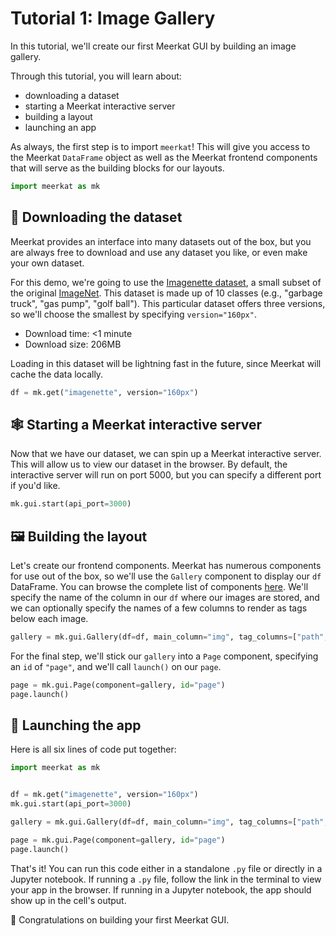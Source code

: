 # Tutorial 1: Image Gallery

In this tutorial, we'll create our first Meerkat GUI by building an image gallery.

Through this tutorial, you will learn about:
- downloading a dataset
- starting a Meerkat interactive server
- building a layout
- launching an app

As always, the first step is to import `meerkat`! This will give you access to the Meerkat `DataFrame` object as well as the Meerkat frontend components that will serve as the building blocks for our layouts.
```python
import meerkat as mk
```

## 💾 Downloading the dataset
Meerkat provides an interface into many datasets out of the box, but you are always free to download and use any dataset you like, or even make your own dataset.

For this demo, we're going to use the [Imagenette dataset](https://github.com/fastai/imagenette#image%E7%BD%91), a small subset of the original [ImageNet](https://www.image-net.org/update-mar-11-2021.php). This dataset is made up of 10 classes (e.g., "garbage truck", "gas pump", "golf ball"). This particular dataset offers three versions, so we'll choose the smallest by specifying `version="160px"`.
- Download time: <1 minute
- Download size: 206MB

Loading in this dataset will be lightning fast in the future, since Meerkat will cache the data locally.
```python
df = mk.get("imagenette", version="160px")
```

## 🕸️ Starting a Meerkat interactive server
Now that we have our dataset, we can spin up a Meerkat interactive server. This will allow us to view our dataset in the browser. By default, the interactive server will run on port 5000, but you can specify a different port if you'd like.
```python
mk.gui.start(api_port=3000)
```

## 🖼️ Building the layout
Let's create our frontend components. Meerkat has numerous components for use out of the box, so we'll use the `Gallery` component to display our `df` DataFrame. You can browse the complete list of components [here](). We'll specify the name of the column in our `df` where our images are stored, and we can optionally specify the names of a few columns to render as tags below each image.
```python
gallery = mk.gui.Gallery(df=df, main_column="img", tag_columns=["path", "label"])
```

For the final step, we'll stick our `gallery` into a `Page` component, specifying an `id` of `"page"`, and we'll call `launch()` on our `page`.
```python
page = mk.gui.Page(component=gallery, id="page")
page.launch()
```

## 🚀 Launching the app
Here is all six lines of code put together:
```python
import meerkat as mk


df = mk.get("imagenette", version="160px")
mk.gui.start(api_port=3000)

gallery = mk.gui.Gallery(df=df, main_column="img", tag_columns=["path", "label"])

page = mk.gui.Page(component=gallery, id="page")
page.launch()
```

That's it! You can run this code either in a standalone `.py` file or directly in a Jupyter notebook. If running a `.py` file, follow the link in the terminal to view your app in the browser. If running in a Jupyter notebook, the app should show up in the cell's output.

🥳 Congratulations on building your first Meerkat GUI.
